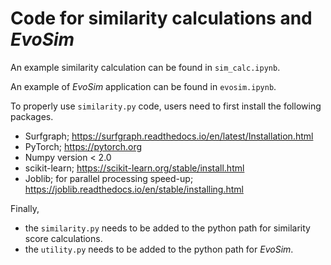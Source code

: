 # Code for similarity calculations and $EvoSim$

An example similarity calculation can be found in `sim_calc.ipynb`.

An example of $EvoSim$ application can be found in `evosim.ipynb`.

To properly use `similarity.py` code, users need to first install the following packages.
* Surfgraph; https://surfgraph.readthedocs.io/en/latest/Installation.html
* PyTorch; https://pytorch.org
* Numpy version < 2.0
* scikit-learn; https://scikit-learn.org/stable/install.html
* Joblib; for parallel processing speed-up; https://joblib.readthedocs.io/en/stable/installing.html

Finally,
* the `similarity.py` needs to be added to the python path for similarity score calculations.
* the `utility.py` needs to be added to the python path for $EvoSim$.